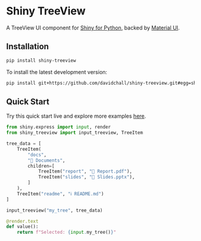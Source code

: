 # Shiny TreeView

A TreeView UI component for [Shiny for Python](https://shiny.posit.co/py/), backed by [Material UI](https://mui.com/x/react-tree-view/).

## Installation

```sh
pip install shiny-treeview
```

To install the latest development version:

```sh
pip install git+https://github.com/davidchall/shiny-treeview.git#egg=shiny_treeview
```

## Quick Start

Try this quick start live and explore more examples [here](https://davidchall.github.io/shiny-treeview/examples).

```python
from shiny.express import input, render
from shiny_treeview import input_treeview, TreeItem

tree_data = [
    TreeItem(
        "docs",
        "📁 Documents",
        children=[
            TreeItem("report", "📄 Report.pdf"),
            TreeItem("slides", "📄 Slides.pptx"),
        ]
    ),
    TreeItem("readme", "ℹ️ README.md")
]

input_treeview("my_tree", tree_data)

@render.text
def value():
    return f"Selected: {input.my_tree()}"
```

